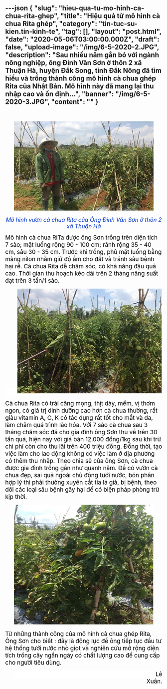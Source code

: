 ---json
{
    "slug": "hieu-qua-tu-mo-hinh-ca-chua-rita-ghep",
    "title": "Hiệu quả từ mô hình cà chua Rita ghép",
    "category": "tin-tuc-su-kien.tin-kinh-te",
    "tag": [],
    "layout": "post.html",
    "date": "2020-05-06T03:00:00.000Z",
    "draft": false,
    "upload-image": "/img/6-5-2020-2.JPG",
    "description": "Sau nhiều năm gắn bó với ngành nông nghiệp, ông Đinh Văn Sơn ở thôn 2 xã Thuận Hà, huyện Đắk Song, tỉnh Đắk Nông đã tìm hiểu và trồng thành công mô hình cà chua ghép Rita của Nhật Bản. Mô hình này đã mang lại thu nhập cao và ổn định...",
    "banner": "/img/6-5-2020-3.JPG",
    "__content__": ""
}
---
<p>&nbsp;</p>

<p style="text-align:center"><img alt="" src="/img/6-5-2020.JPG" /></p>

<p style="text-align:center"><span style="color:#0033cc"><em><span style="font-size:13.5pt"><span style="background-color:white">M&ocirc; h&igrave;nh vườn c&agrave; chua Rita của</span></span></em><span style="font-size:13.5pt"><span style="background-color:white"> <em>&Ocirc;ng Đinh Văn Sơn ở th&ocirc;n 2 x&atilde; Thuận H&agrave;</em></span></span></span></p>

<p><span style="font-size:14.0pt"><span style="background-color:white"><span style="color:black">M&ocirc; h&igrave;nh c&agrave; chua RiTa được &ocirc;ng Sơn trồng tr&ecirc;n diện t&iacute;ch 7 s&agrave;o; mặt luống rộng 90 - 100 cm; r&atilde;nh rộng 35 - 40 cm, s&acirc;u 30 - 35 cm. Trước khi trồng, phủ mặt luống bằng m&agrave;ng nilon nhằm giữ độ ẩm cho đất v&agrave; tr&aacute;nh s&acirc;u bệnh hại rễ. C&agrave; chua Rita dễ chăm s&oacute;c, c&oacute; khả năng đậu quả cao. Thời gian thu hoạch k&eacute;o d&agrave;i tr&ecirc;n 2 th&aacute;ng năng suất đạt tr&ecirc;n 3 tấn/1 s&agrave;o. </span></span></span></p>

<p style="text-align:center"><span style="font-size:14.0pt"><span style="background-color:white"><span style="color:black">&nbsp;&nbsp;&nbsp; &nbsp; &nbsp;<img alt="" src="/img/6-5-2020-1.JPG" /></span></span></span></p>

<p><span style="font-size:14.0pt"><span style="background-color:white"><span style="color:black">C&agrave; chua Rita c&oacute; tr&aacute;i căng mọng, thịt d&agrave;y, mềm, vị thơm ngon, c&oacute; gi&aacute; trị dinh dưỡng cao hơn c&agrave; chua thường, rất gi&agrave;u vitamin A, C, K c&oacute; t&aacute;c dụng rất tốt cho mắt v&agrave; da, l&agrave;m chậm qu&aacute; tr&igrave;nh l&atilde;o h&oacute;a. Với 7 s&agrave;o c&agrave; chua sau 3 th&aacute;ng chăm s&oacute;c đ&atilde; cho gia đ&igrave;nh &ocirc;ng Sơn thu về tr&ecirc;n 30 tấn quả, hiện nay với gi&aacute; b&aacute;n 12.000 đồng/1kg sau khi trừ chi ph&iacute; c&ograve;n cho thu l&atilde;i tr&ecirc;n 400 triệu đồng. Đồng thời, tạo việc l&agrave;m cho lao động kh&ocirc;ng c&oacute; việc l&agrave;m ở địa phương c&oacute; th&ecirc;m thu nhập. Theo chia sẻ của &ocirc;ng Sơn, c&agrave; chua được gia đ&igrave;nh trồng gần như quanh năm. Để c&oacute; vườn c&agrave; chua đẹp, sai quả ngo&agrave;i chủ động tưới nước, b&oacute;n ph&acirc;n hợp l&yacute; th&igrave; phải thường xuy&ecirc;n cắt tỉa l&aacute; gi&agrave;, bị bệnh, theo d&otilde;i c&aacute;c loại s&acirc;u bệnh g&acirc;y hại để c&oacute; biện ph&aacute;p ph&ograve;ng trừ kịp thời.</span></span></span></p>

<p style="text-align:center"><img alt="" src="/img/6-5-2020-2.JPG" /></p>

<p><span style="font-size:14.0pt"><span style="background-color:white"><span style="color:black">Từ những th&agrave;nh c&ocirc;ng của m&ocirc; h&igrave;nh c&agrave; chua gh&eacute;p Rita, &Ocirc;ng Sơn cho biết : đ&acirc;y l&agrave; động lực để &ocirc;ng tiếp tục đầu tư hệ thống tưới nước nhỏ giọt v&agrave; nghi&ecirc;n cứu mở rộng diện t&iacute;ch trồng c&acirc;y ngắn ng&agrave;y c&oacute; chất lượng cao để cung cấp cho người ti&ecirc;u d&ugrave;ng. </span></span></span></p>

<p style="text-align:right"><span style="font-size:14.0pt"><span style="background-color:white"><span style="color:black">&nbsp;&nbsp;&nbsp;&nbsp;&nbsp;&nbsp;&nbsp;&nbsp;&nbsp;&nbsp;&nbsp;&nbsp;&nbsp;&nbsp;&nbsp;&nbsp;&nbsp;&nbsp;&nbsp;&nbsp;&nbsp;&nbsp;&nbsp;&nbsp;&nbsp;&nbsp;&nbsp;&nbsp;&nbsp;&nbsp;&nbsp;&nbsp;&nbsp;&nbsp;&nbsp;&nbsp;&nbsp;&nbsp;&nbsp;&nbsp;&nbsp;&nbsp;&nbsp;&nbsp;&nbsp;&nbsp;&nbsp;&nbsp;&nbsp;&nbsp;&nbsp;&nbsp;&nbsp;&nbsp;&nbsp;&nbsp;&nbsp;&nbsp;&nbsp;&nbsp;&nbsp;&nbsp;&nbsp;&nbsp;&nbsp;&nbsp;&nbsp;&nbsp;&nbsp;&nbsp;&nbsp;&nbsp;&nbsp;&nbsp;&nbsp;&nbsp;&nbsp;&nbsp;&nbsp;&nbsp;&nbsp;&nbsp;&nbsp;&nbsp;&nbsp; L&ecirc; Xu&acirc;n.</span></span></span></p>

<p>&nbsp;</p>
